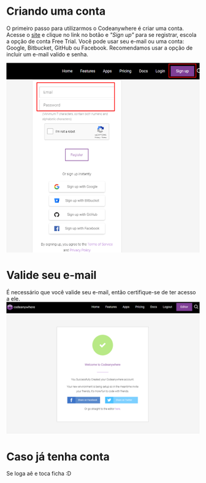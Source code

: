 # Criando uma conta

O primeiro passo para utilizarmos o Codeanywhere é criar uma conta. Acesse o [site](https://codeanywhere.com/) e clique no link no botão e *"Sign up"* para se registrar, escola a opção de conta Free Trial. Você pode usar seu e-mail ou uma conta: Google, Bitbucket, GitHub ou Facebook. Recomendamos usar a opção de incluir um e-mail valido e senha.

![Tela inicial para criar conta](../images/codeanywhere/inicio.png)

# Valide seu e-mail

É necessário que você valide seu e-mail, então certifique-se de ter acesso a ele.
![Menssagem de solicitação de verificação de e-mail](../images/codeanywhere/menssagem_confirmacao.png)

# Caso já tenha conta
Se loga aê e toca ficha :D
